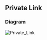 ## Private Link

### Diagram

![Private_Link](https://github.com/leticiavalladares/azure-private-link-lab/assets/112868363/12f3362e-4c15-4505-bd3f-7d364a243e5d)
